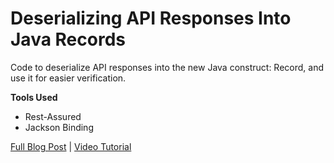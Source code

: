 # Deserializing API Responses Into Java Records

Code to deserialize API responses into the new Java construct: Record, and use it for easier verification.

**Tools Used**
* Rest-Assured
* Jackson Binding

[Full Blog Post](https://angiejones.tech/deserializing-api-responses-into-java-records) | [Video Tutorial]()


